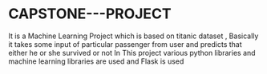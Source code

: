 # CAPSTONE---PROJECT

It is a Machine Learning Project which is based on titanic dataset , Basically it takes some input of particular passenger from user and predicts that either he or she survived or not
In This project various python libraries and machine learning libraries are used and Flask is used
